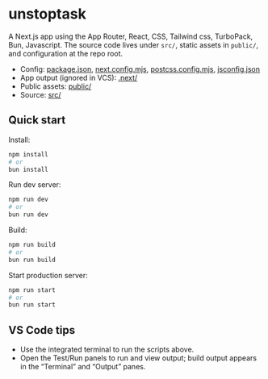 # unstoptask

A Next.js app using the App Router, React, CSS, Tailwind css, TurboPack, Bun, Javascript. The source code lives under `src/`, static assets in `public/`, and configuration at the repo root.

- Config: [package.json](package.json), [next.config.mjs](next.config.mjs), [postcss.config.mjs](postcss.config.mjs), [jsconfig.json](jsconfig.json)
- App output (ignored in VCS): [.next/](.next/)
- Public assets: [public/](public/)
- Source: [src/](src/)

## Quick start


Install:
```sh
npm install
# or
bun install
```

Run dev server:
```sh
npm run dev
# or
bun run dev
```

Build:
```sh
npm run build
# or
bun run build
```

Start production server:
```sh
npm run start
# or
bun run start
```


## VS Code tips

- Use the integrated terminal to run the scripts above.
- Open the Test/Run panels to run and view output; build output appears in the “Terminal” and “Output” panes.